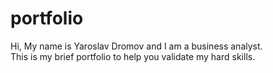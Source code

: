 # portfolio

Hi, My name is Yaroslav Dromov and I am a business analyst.  
This is my brief portfolio to help you validate my hard skills.
